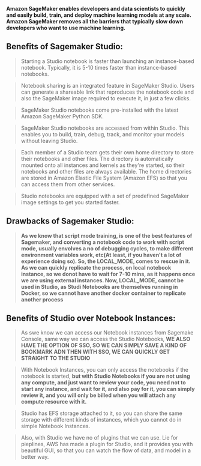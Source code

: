 


**Amazon SageMaker enables developers and data scientists to quickly and easily build, train, and deploy machine learning models at any scale.
Amazon SageMaker removes all the barriers that typically slow down developers who want to use machine learning.**



## Benefits of Sagemaker Studio:

> Starting a Studio notebook is faster than launching an instance-based notebook. Typically, it is 5-10 times faster than instance-based notebooks.

> Notebook sharing is an integrated feature in SageMaker Studio. Users can generate a shareable link that reproduces the notebook code and also the SageMaker image required to execute it, in just a few clicks.

> SageMaker Studio notebooks come pre-installed with the latest Amazon SageMaker Python SDK.

> SageMaker Studio notebooks are accessed from within Studio. This enables you to build, train, debug, track, and monitor your models without leaving Studio.

> Each member of a Studio team gets their own home directory to store their notebooks and other files. The directory is automatically mounted onto all instances and kernels as they're started, so their notebooks and other files are always available. The home directories are stored in Amazon Elastic File System (Amazon EFS) so that you can access them from other services.

> Studio notebooks are equipped with a set of predefined SageMaker image settings to get you started faster.

## Drawbacks of Sagemaker Studio:

> **As we know that script mode training, is one of the best features of Sagemaker, and converting a notebook code to work with script mode, usually envolves a no of
> debugging cycles, to make different environment variables work, etc(At least, if you haven't a lot of experience doing so). So, the LOCAL_MODE, comes to rescue in it.
> As we can quickly replicate the process, on local notebook instance, so we donot have to wait for 7-10 mins, as it happens once we are using external instances.
Now, LOCAL_MODE, cannot be used in Studio, as Studi Notebooks are themselves running in Docker, so we cannot have another docker container to replicate another process**

## Benefits of Studio over Notebook Instances:

> As swe know we can access our Notebook instances from Sagemake Console, same way we can access the Studio Notebooks, **WE ALSO HAVE THE OPTION OF SSO, SO WE CAN SIMPLY SAVE A 
> KIND OF BOOKMARK ADN THEN WITH SSO, WE CAN QUICKLY GET STRAIGHT TO THE STUDIO**

> With Notebook Instances, you can only access the notebooks if the notebook is started, **but with Studio Notebooks if you are not using any compute, and just want to review your code,
> you need not to start any instance, and wait for it, and also pay for it, you can simply review it, and you will only be billed when you will attach any compute resource with it.**

> Studio has EFS storage attached to it, so you can share the same storage with different kinds of instances, which yuo cannot do in simple Notebook Instances.

> Also, with Studio we have no of plugins that we can use. Lie for pieplines, AWS has made a plugin for Studio, and it provides you with beautiful GUI, so that you can
> watch the flow of data, and model in a better way.
